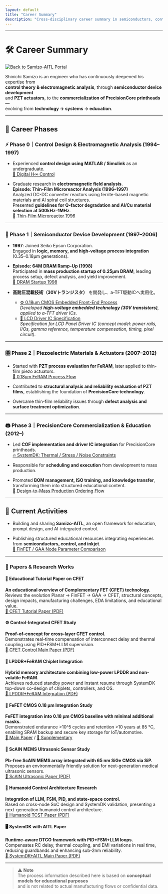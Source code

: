 ```yaml
---
layout: default
title: "Career Summary"
description: "Cross-disciplinary career summary in semiconductors, control, inkjet, and education"
---
```


---

# 🛠️ Career Summary

[![Back to Samizo-AITL Portal](https://img.shields.io/badge/Back%20to-Samizo--AITL%20Portal-brightgreen)](https://samizo-aitl.github.io/)

Shinichi Samizo is an engineer who has continuously deepened his expertise from  
**control theory & electromagnetic analysis**, through **semiconductor device development**  
and **PZT actuators**, to the **commercialization of PrecisionCore printheads** —  
evolving from **technology → systems → education**.

---

## 📘 Career Phases

### ⚡ Phase 0｜Control Design & Electromagnetic Analysis (1994–1997)
- Experienced **control design using MATLAB / Simulink** as an undergraduate.  
  [📘 Digital H∞ Control](https://samizo-aitl.github.io/EduController/part04_digital/theory/06_digital_hinf_control.html)

- Graduate research in **electromagnetic field analysis**.  
  **Episode: Thin-Film Microreactor Analysis (1996–1997)**  
  Analyzed DC-DC converter reactors using ferrite-based magnetic materials and Al spiral coil structures.  
  Presented **guidelines for Q-factor degradation and Al/Cu material selection at 500kHz–1MHz**.  
  [🔬 Thin-Film Microreactor 1996](https://samizo-aitl.github.io/Edusemi-Plus/archive/in1996/thinfilm_microreactor/)

---

### 💾 Phase 1｜Semiconductor Device Development (1997–2006)
- **1997**: Joined Seiko Epson Corporation.  
  Engaged in **logic, memory, and high-voltage process integration** (0.35–0.18μm generations).

- **Episode: 64M DRAM Ramp-Up (1998)**  
  Participated in **mass production startup of 0.25μm DRAM**, leading process setup, defect analysis, and yield improvement.  
  [💾 DRAM Startup 1998](https://samizo-aitl.github.io/Edusemi-Plus/archive/in1998/DRAM_Startup_64M_1998/)

- **高耐圧混載技術（30Vトランジスタ）** を開発し、a-TFT駆動ICへ実用化。
    - [⚙️ 0.18μm CMOS Embedded Front-End Process](https://samizo-aitl.github.io/Edusemi-v4x/chapter3_process_evolution/docs/0.18um_1.8V_3.3V_5V)  
    *Developed **high-voltage embedded technology (30V transistors)**, applied to a-TFT driver ICs.*
  - [📑 LCD Driver IC Specification](https://samizo-aitl.github.io/Edusemi-v4x/d_chapter2_high_voltage_devices/lcd_driver)  
    *Specification for LCD Panel Driver IC (concept model: power rails, I/Os, gamma reference, temperature compensation, timing, pixel circuit).*  

---

### 🎛️ Phase 2｜Piezoelectric Materials & Actuators (2007–2012)
- Started with **PZT process evaluation for FeRAM**, later applied to thin-film piezo actuators.  
  [🔧 0.18μm FeRAM Process Flow](https://samizo-aitl.github.io/Edusemi-v4x/d_chapter1_memory_technologies/doc_FeRAM/0.18um_FeRAM_ProcessFlow)

- Contributed to **structural analysis and reliability evaluation of PZT films**, establishing the foundation of **PrecisionCore technology**.

- Overcame thin-film reliability issues through **defect analysis and surface treatment optimization**.

---

### 🖨️ Phase 3｜PrecisionCore Commercialization & Education (2012–)
- Led **COF implementation and driver IC integration** for PrecisionCore printheads.  
  [🔥 SystemDK: Thermal / Stress / Noise Constraints](https://samizo-aitl.github.io/Edusemi-v4x/f_chapter2a_systemdk/)

- Responsible for **scheduling and execution** from development to mass production.

- Promoted **BOM management, ISO training, and knowledge transfer**, transforming them into structured educational content.  
  [📑 Design-to-Mass Production Ordering Flow](https://samizo-aitl.github.io/EduMecha/08_production_process/production_process_flow.html)

---

## 🎯 Current Activities
- Building and sharing **Samizo-AITL**, an open framework for education, prompt design, and AI-integrated control.

- Publishing structured educational resources integrating experiences from **semiconductors, control, and inkjet**.  
  [📄 FinFET / GAA Node Parameter Comparison](https://samizo-aitl.github.io/Edusemi-v4x/f_chapter1_finfet_gaa/appendixf1_05_node_params)

---

### 📑 Papers & Research Works

#### 📘 Educational Tutorial Paper on CFET  
**An educational overview of Complementary FET (CFET) technology.**  
Reviews the evolution Planar → FinFET → GAA → CFET, structural concepts, design impacts, manufacturing challenges, EDA limitations, and educational value.  
[📄 CFET Tutorial Paper (PDF)](../docs/cfet_tutorial_main.pdf)

#### ⚙️ Control-Integrated CFET Study  
**Proof-of-concept for cross-layer CFET control.**  
Demonstrates real-time compensation of interconnect delay and thermal coupling using PID+FSM+LLM supervision.  
[📄 CFET Control Main Paper (PDF)](../docs/cfet_ctrl2025.pdf)

#### 💾 LPDDR+FeRAM Chiplet Integration  
**Hybrid memory architecture combining low-power LPDDR and non-volatile FeRAM.**  
Achieves reduced standby power and instant resume through SystemDK top-down co-design of chiplets, controllers, and OS.  
[📄 LPDDR+FeRAM Integration (PDF)](../docs/LPDDR_FeRAM.pdf)

#### 🔋 FeFET CMOS 0.18 µm Integration Study  
**FeFET integration into 0.18 µm CMOS baseline with minimal additional masks.**  
Demonstrated endurance >10^5 cycles and retention >10 years at 85 °C, enabling SRAM backup and secure key storage for IoT/automotive.  
[📄 Main Paper](../docs/FeFET_CMOS018um_IntegrationStudy_Main.pdf) / [📄 Supplementary](../docs/FeFET_CMOS_018um_IntegrationStudy_Supplementary.pdf)

#### 🌊 ScAlN MEMS Ultrasonic Sensor Study  
**Pb-free ScAlN MEMS array integrated with 65 nm SiGe CMOS via SiP.**  
Proposes an environmentally friendly solution for next-generation medical ultrasonic sensors.  
[📄 ScAlN Ultrasonic Paper (PDF)](../docs/scaln_ultrasonic.pdf)

#### 🤖 Humanoid Control Architecture Research  
**Integration of LLM, FSM, PID, and state-space control.**  
Based on cross-node SoC design and SystemDK validation, presenting a next-generation humanoid control architecture.  
[📄 Humanoid TCST Paper (PDF)](../docs/humanoid_tcst2025.pdf)

#### 🖥️ SystemDK with AITL Paper  
**Runtime-aware DTCO framework with PID+FSM+LLM loops.**  
Compensates RC delay, thermal coupling, and EMI variations in real time, reducing guardbands and enhancing sub-2nm reliability.  
[📄 SystemDK+AITL Main Paper (PDF)](../docs/systemdk_aitl2025.pdf)

---

> ⚠️ **Note**  
> The process information described here is based on **conceptual models for educational purposes**  
> and is not related to actual manufacturing flows or confidential data.
